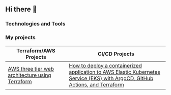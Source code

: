 ## Hi there 👋

<!--
**jhuang2019/jhuang2019** is a ✨ _special_ ✨ repository because its `README.md` (this file) appears on your GitHub profile.

Here are some ideas to get you started:

- 🔭 I’m currently working on ...
- 🌱 I’m currently learning ...
- 👯 I’m looking to collaborate on ...
- 🤔 I’m looking for help with ...
- 💬 Ask me about ...
- 📫 How to reach me: ...
- 😄 Pronouns: ...
- ⚡ Fun fact: ...
-->
### Technologies and Tools


### My projects

| Terraform/AWS Projects    |   CI/CD Projects    |
| -------------              | -------------      | 
|[AWS three tier web architecture using Terraform](https://github.com/jhuang2019/aws-three-tier-web-architecture)|[How to deploy a containerized application to AWS Elastic Kubernetes Service (EKS) with ArgoCD, GitHub Actions, and Terraform](https://github.com/jhuang2019/create-an-eks-cluster-using-terraform)|



